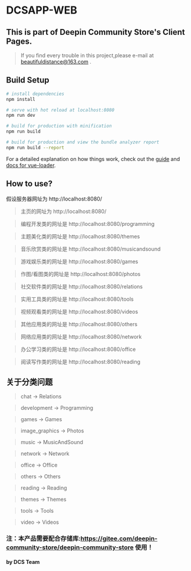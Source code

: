 # DCSAPP-WEB

## This is part of Deepin Community Store's Client Pages.


> If you find every trouble in this project,please e-mail at beautifuldistance@163.com .


## Build Setup

``` bash
# install dependencies
npm install

# serve with hot reload at localhost:8080
npm run dev

# build for production with minification
npm run build

# build for production and view the bundle analyzer report
npm run build --report
```

For a detailed explanation on how things work, check out the [guide](http://vuejs-templates.github.io/webpack/) and [docs for vue-loader](http://vuejs.github.io/vue-loader).


## How to use?

假设服务器网址为 http://localhost:8080/

> 主页的网址为 http://localhost:8080/

> 编程开发类的网址是 http://localhost:8080/programming

> 主题美化类的网址是 http://localhost:8080/themes

> 音乐欣赏类的网址是 http://localhost:8080/musicandsound

> 游戏娱乐类的网址是 http://localhost:8080/games

> 作图/看图类的网址是 http://localhost:8080/photos

> 社交软件类的网址是 http://localhost:8080/relations

> 实用工具类的网址是 http://localhost:8080/tools

> 视频观看类的网址是 http://localhost:8080/videos

> 其他应用类的网址是 http://localhost:8080/others

> 网络应用类的网址是 http://localhost:8080/network

> 办公学习类的网址是 http://localhost:8080/office

> 阅读写作类的网址是 http://localhost:8080/reading


## 关于分类问题
> chat -> Relations

> development -> Programming

> games -> Games

> image_graphics -> Photos

> music -> MusicAndSound

> network -> Network

> office -> Office

> others -> Others

> reading -> Reading

> themes -> Themes

> tools -> Tools

> video -> Videos
>
### 注：本产品需要配合存储库:https://gitee.com/deepin-community-store/deepin-community-store 使用！

#### by DCS Team

